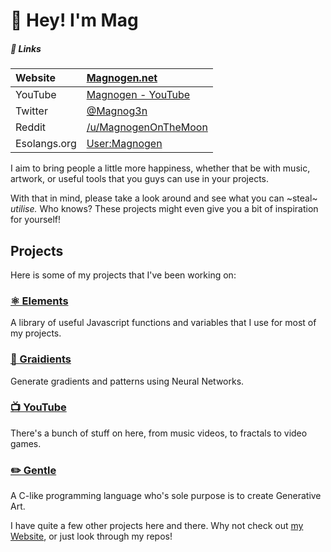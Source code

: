 # 👋 Hey! I'm Mag
##### 🔗 Links
| Website      | [Magnogen.net](https://magnogen.net) |
| :----------- | :- | 
| YouTube      | [Magnogen - YouTube](https://www.youtube.com/channel/UCosxKKKPJk4aZlwF_EFe2pw) |
| Twitter      | [@Magnog3n](https://twitter.com/Magnog3n) |
| Reddit       | [/u/MagnogenOnTheMoon](https://www.reddit.com/user/MagnogenOnTheMoon) |
| Esolangs.org | [User:Magnogen](https://esolangs.org/wiki/User:Magnogen) |

I aim to bring people a little more happiness, whether that be with music, artwork, or useful tools that you guys can use in your projects.

With that in mind, please take a look around and see what you can ~steal~ _utilise._
Who knows? These projects might even give you a bit of inspiration for yourself!

## Projects

Here is some of my projects that I've been working on: 

### [⚛️ Elements](https://github.com/Magnogen/Elements)

A library of useful Javascript functions and variables that I use for most of my projects.

### [🌈 Gr**ai**dients](https://magnogen.net/Graidients)

Generate gradients and patterns using Neural Networks.

### [📺 YouTube](https://www.youtube.com/channel/UCosxKKKPJk4aZlwF_EFe2pw)

There's a bunch of stuff on here, from music videos, to fractals to video games.

### [✏️ Gentle](https://github.com/Magnogen/Gentle)

A C-like programming language who's sole purpose is to create Generative Art.

I have quite a few other projects here and there.
Why not check out [my Website](https://magnogen.net), or just look through my repos!
